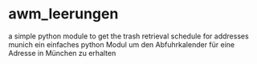 # awm_leerungen
a simple python module to get the trash retrieval schedule for addresses munich
ein einfaches python Modul um den Abfuhrkalender für eine Adresse in München zu erhalten
